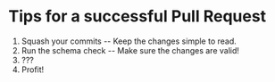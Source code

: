 # Tips for a successful Pull Request
1. Squash your commits -- Keep the changes simple to read.
2. Run the schema check -- Make sure the changes are valid!
3. ???
4. Profit!


